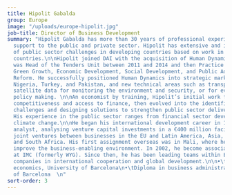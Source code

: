 ```yaml
---
title: Hipolit Gabalda
group: Europe
image: "/uploads/europe-hipolit.jpg"
job-title: Director of Business Development
summary: "Hipolit Gabalda has more than 30 years of professional experience providing
  support to the public and private sector. Hipolit has extensive and in-depth understanding
  of public sector challenges in developing countries based on work in more than 50
  countries.\n\nHipolit joined DAI with the acquisition of Human Dynamics, where he
  was Head of the Tenders Unit between 2011 and 2014 and then Practice Leader for
  Green Growth, Economic Development, Social Development, and Public Administration
  Reform. He successfully positioned Human Dynamics into strategic markets including
  Nigeria, Turkey, and Pakistan, and new technical areas such as transport and using
  satellite data for monitoring the environment and security, or for evidence-based
  policy making. \n\nAn economist by training, Hipolit’s initial work focused on enterprise
  competitiveness and access to finance, then evolved into the identification of societal
  challenges and designing solutions to strengthen public sector delivery ecosystems.
  His experience in the public sector ranges from financial sector development to
  climate change.\n\nHe began his international development career in 1999 as a financial
  analyst, analysing venture capital investments in a €400 million facility to support
  joint ventures between businesses in the EU and Latin America, Asia, the Mediterranean,
  and South Africa. His first assignment overseas was in Mali, where he worked to
  improve the business-enabling environment. In 2002, he become associate director
  at IMC (formerly WYG). Since then, he has been leading teams within European-leading
  companies in international cooperation and global development.\n\n•\tMaster’s in
  economics, University of Barcelona\n•\tDiploma in business administration, University
  of Barcelona  \n"
sort-order: 3
---
```


